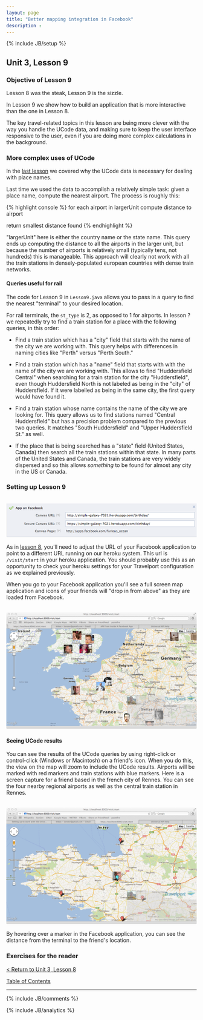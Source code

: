 ```yaml
---
layout: page
title: "Better mapping integration in Facebook"
description :
---
```

{% include JB/setup %}

## Unit 3, Lesson 9


### Objective of Lesson 9

Lesson 8 was the steak, Lesson 9 is the sizzle.

In Lesson 9 we show how to build an application that is more interactive than the one in Lesson 8.

The key travel-related topics in this lesson are being more clever with the way you handle the UCode data, and making sure to keep the user interface responsive to the user, even if you are doing more complex calculations in the background.

### More complex uses of UCode

In the [last lesson](lesson_3-8.html) we covered why the UCode data is necessary for dealing with place names.

Last time we used the data to accomplish a relatively simple task: given a place name, compute the nearest airport.  The process is roughly this:

{% highlight console %}
for each airport in largerUnit
  compute distance to airport

return smallest distance found
{% endhighlight %}

"largerUnit" here is either the country name or the state name. This query ends up computing the distance to all the airports in the larger unit, but because the number of airports is relatively small (typically tens, not hundreds) this is manageable.  This approach will clearly not work with all the train stations in densely-populated european countries with dense train networks.

#### Queries useful for rail

The code for Lesson 9 in `Lesson9.java` allows you to pass in a query to find the nearest "terminal" to your desired location.

For rail terminals, the `st_type` is 2, as opposed to 1 for airports.  In lesson ? we repeatedly try to find a train station for a place with the following queries, in this order:

* Find a train station which has a "city" field that starts with the name of the city we are working with.  This query helps with differences in naming cities like "Perth" versus "Perth South."

* Find a train station which has a "name" field that starts with with the name of the city we are working with.  This allows to find "Huddersfield Central" when searching for a train station for the city "Huddersfield", even though Huddersfield North is not labeled as being in the "city" of Huddersfield.  If it were labelled as being in the same city, the first query would have found it.

* Find a train station whose name contains the name of the city we are looking for.  This query allows us to find stations named "Central Huddersfield" but has a precision problem compared to the previous two queries.  It matches "South Huddersfield"  and "Upper Huddersfield St." as well.

* If the place that is being searched has a "state" field (United States, Canada) then search all the train stations within that state.  In many parts of the United States and Canada, the train stations are very widely dispersed and so this allows _something_ to be found for almost any city in the US or Canada.

### Setting up Lesson 9

<br/>
<img src="images/location-fb-setting.png">
<br/>

As in [lesson 8](lesson_3-8.html), you'll need to adjust the URL of your Facebook application to point to a different URL running on our heroku system.  This url is `/visit/start` in your heroku application.  You should probably use this as an opportunity to check your heroku settings for your Travelport configuration as we explained previously.

When you go to your Facebook application you'll see a full screen map application and icons of your friends will "drop in from above" as they are loaded from Facebook.  

<br/>
<img src="images/screencap-lesson9.png">
<br/>

#### Seeing UCode results

You can see the results of the UCode queries by using right-click or control-click (Windows or Macintosh) on a friend's icon.  When you do this, the view on the map will zoom to include the UCode results.  Airports will be marked with red markers and train stations with blue markers.  Here is a screen capture for a friend based in the french city of Rennes.  You can see the four nearby regional airports as well as the central train station in Rennes.

<br/>
<img src="images/screencap-rennes.png">
<br/>

By hovering over a marker in the Facebook application, you can see the distance from the terminal to the friend's location.


### Exercises for the reader

[< Return to Unit 3, Lesson 8](lesson_3-8.html) 

[Table of Contents](index.html)
<hr>

{% include JB/comments %}

{% include JB/analytics %}

